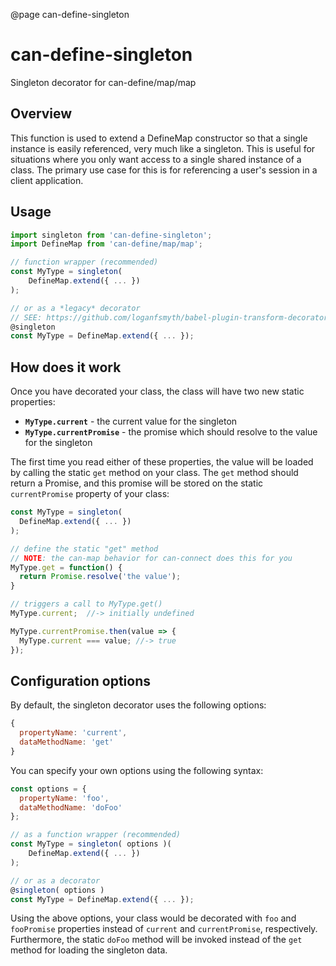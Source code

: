 @page can-define-singleton

# can-define-singleton

Singleton decorator for can-define/map/map

## Overview

This function is used to extend a DefineMap constructor so that a single instance is easily referenced, very much like a singleton. This is useful for situations where you only want access to a single shared instance of a class. The primary use case for this is for referencing a user's session in a client application.

## Usage

```js
import singleton from 'can-define-singleton';
import DefineMap from 'can-define/map/map';

// function wrapper (recommended)
const MyType = singleton(
	DefineMap.extend({ ... })
);

// or as a *legacy* decorator
// SEE: https://github.com/loganfsmyth/babel-plugin-transform-decorators-legacy
@singleton
const MyType = DefineMap.extend({ ... });
```

## How does it work

Once you have decorated your class, the class will have two new static properties:

- **`MyType.current`** - the current value for the singleton
- **`MyType.currentPromise`** - the promise which should resolve to the value for the singleton

The first time you read either of these properties, the value will be loaded by calling the static `get` method on your class. The `get` method should return a Promise, and this promise will be stored on the static `currentPromise` property of your class:

```js
const MyType = singleton(
  DefineMap.extend({ ... })
);

// define the static "get" method 
// NOTE: the can-map behavior for can-connect does this for you
MyType.get = function() {
  return Promise.resolve('the value');
}

// triggers a call to MyType.get()
MyType.current;  //-> initially undefined

MyType.currentPromise.then(value => {
  MyType.current === value; //-> true
});
```

## Configuration options

By default, the singleton decorator uses the following options:

```js
{
  propertyName: 'current',
  dataMethodName: 'get'
}
```

You can specify your own options using the following syntax:

```js
const options = {
  propertyName: 'foo',
  dataMethodName: 'doFoo'
};

// as a function wrapper (recommended)
const MyType = singleton( options )(
	DefineMap.extend({ ... })
);

// or as a decorator
@singleton( options )
const MyType = DefineMap.extend({ ... });
```

Using the above options, your class would be decorated with `foo` and `fooPromise` properties instead of `current` and `currentPromise`, respectively. Furthermore, the static `doFoo` method will be invoked instead of the `get` method for loading the singleton data.